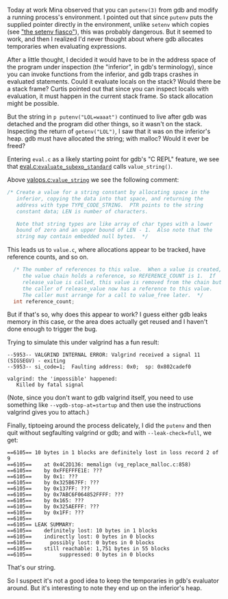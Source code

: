 Today at work Mina observed that you can `putenv(3)` from gdb and
modify a running process's environment.  I pointed out that since
`putenv` puts the supplied pointer directly in the environment, unlike
`setenv` which copies (see ["the setenv fiasco"]), this was probably
dangerous.  But it seemed to work, and then I realized I'd never
thought about where gdb allocates temporaries when evaluating
expressions.

After a little thought, I decided it would have to be in the address
space of the program under inspection (the "inferior", in gdb's
terminology), since you can invoke functions from the inferior, and
gdb traps crashes in evaluated statements.  Could it evaluate locals
on the stack?  Would there be a stack frame?  Curtis pointed out that
since you can inspect locals with evaluation, it must happen in the
current stack frame.  So stack allocation might be possible.

But the string in `p putenv("LOL=waaat")` continued to live after gdb
was detached and the program did other things, so it wasn't on the
stack.  Inspecting the return of `getenv("LOL")`, I saw that it was on
the inferior's heap.  gdb must have allocated the string; with malloc?
Would it ever be freed?

Entering `eval.c` as a likely starting point for gdb's "C REPL"
feature, we see that [eval.c:`evaluate_subexp_standard`] calls
`value_string()`.

Above [valops.c:`value_string`] we see the following comment:

```c
/* Create a value for a string constant by allocating space in the
   inferior, copying the data into that space, and returning the
   address with type TYPE_CODE_STRING.  PTR points to the string
   constant data; LEN is number of characters.

   Note that string types are like array of char types with a lower
   bound of zero and an upper bound of LEN - 1.  Also note that the
   string may contain embedded null bytes.  */
```

This leads us to `value.c`, where allocations appear to be tracked,
have reference counts, and so on.

```c
  /* The number of references to this value.  When a value is created,
     the value chain holds a reference, so REFERENCE_COUNT is 1.  If
     release_value is called, this value is removed from the chain but
     the caller of release_value now has a reference to this value.
     The caller must arrange for a call to value_free later.  */
  int reference_count;
```

But if that's so, why does this appear to work?  I guess either gdb
leaks memory in this case, or the area does actually get reused and I
haven't done enough to trigger the bug.

Trying to simulate this under valgrind has a fun result:

```
--5953-- VALGRIND INTERNAL ERROR: Valgrind received a signal 11 (SIGSEGV) - exiting
--5953-- si_code=1;  Faulting address: 0x0;  sp: 0x802cadef0

valgrind: the 'impossible' happened:
   Killed by fatal signal
```

(Note, since you don't want to gdb valgrind itself, you need to use
something like `--vgdb-stop-at=startup` and then use the instructions
valgrind gives you to attach.)

Finally, tiptoeing around the process delicately, I did the `putenv`
and then quit without segfaulting valgrind or gdb; and with
`--leak-check=full`, we get:

```
==6105== 10 bytes in 1 blocks are definitely lost in loss record 2 of 9
==6105==    at 0x4C2D136: memalign (vg_replace_malloc.c:858)
==6105==    by 0xFFEFFFE1E: ???
==6105==    by 0x1: ???
==6105==    by 0x325B67FF: ???
==6105==    by 0x137FF: ???
==6105==    by 0x7ABC6F064852FFFF: ???
==6105==    by 0x165: ???
==6105==    by 0x325AEFFF: ???
==6105==    by 0x1FF: ???
==6105==
==6105== LEAK SUMMARY:
==6105==    definitely lost: 10 bytes in 1 blocks
==6105==    indirectly lost: 0 bytes in 0 blocks
==6105==      possibly lost: 0 bytes in 0 blocks
==6105==    still reachable: 1,751 bytes in 55 blocks
==6105==         suppressed: 0 bytes in 0 blocks
```

That's our string.

So I suspect it's not a good idea to keep the temporaries in gdb's
evaluator around.  But it's interesting to note they end up on the
inferior's heap.

["the setenv fiasco"]: http://www.club.cc.cmu.edu/~cmccabe/blog_the_setenv_fiasco.html
[eval.c:`evaluate_subexp_standard`]: https://github.com/bminor/binutils-gdb/blob/8b10b0b3e100c25322a083248c7a18bf5a1f3527/gdb/eval.c#L834-L840
[valops.c:`value_string`]: https://github.com/bminor/binutils-gdb/blob/61baf725eca99af2569262d10aca03dcde2698f6/gdb/valops.c#L1670-L1691
